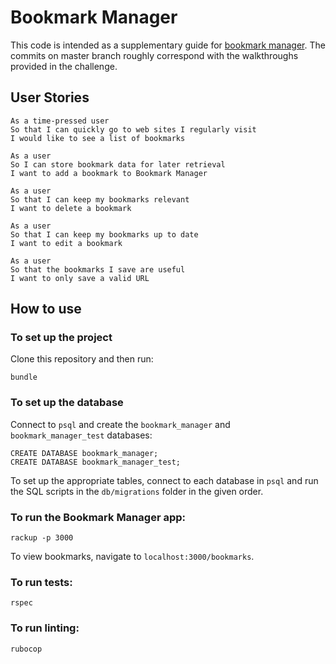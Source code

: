 # Bookmark Manager
 
 This code is intended as a supplementary guide for [bookmark manager](https://github.com/makersacademy/course/tree/master/bookmark_manager). The commits on master branch roughly correspond with the walkthroughs provided in the challenge.
 
 ## User Stories
 
 ```
 As a time-pressed user
 So that I can quickly go to web sites I regularly visit
 I would like to see a list of bookmarks
 ```
 
 ```
 As a user
 So I can store bookmark data for later retrieval
 I want to add a bookmark to Bookmark Manager
 ```
 
 ```
 As a user
 So that I can keep my bookmarks relevant
 I want to delete a bookmark
 ```
 
 ```
 As a user
 So that I can keep my bookmarks up to date
I want to edit a bookmark
```
 ```
As a user
So that the bookmarks I save are useful
I want to only save a valid URL
```
 
 
 ## How to use
 
 ### To set up the project
 
 Clone this repository and then run:
 
 ```
 bundle
 ```
 
 ### To set up the database
 
 Connect to `psql` and create the `bookmark_manager` and `bookmark_manager_test` databases:
 
 ```
 CREATE DATABASE bookmark_manager;
 CREATE DATABASE bookmark_manager_test;
 ```
 
 To set up the appropriate tables, connect to each database in `psql` and run the SQL scripts in the `db/migrations` folder in the given order.
 
 ### To run the Bookmark Manager app:
 
 ```
 rackup -p 3000
 ```
 
 To view bookmarks, navigate to `localhost:3000/bookmarks`.
 
 ### To run tests:
 
 ```
 rspec
 ```
 
 ### To run linting:
 
 ```
 rubocop
 ```